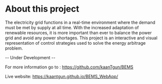 # About this project 

The electricity grid functions in a real-time environment where the demand must be met by supply 
at all time. With the increased adaptation of renewable resources, it is more important than ever 
to balance the power grid and avoid any power shortages. 
This project is an interactive and visual representation of control strategies used to solve the energy arbitrage problem. 

-- Under Development --

For more information go to : https://github.com/kaanTgun/BEMS

Live website: https://kaantgun.github.io/BEMS_WebApp/